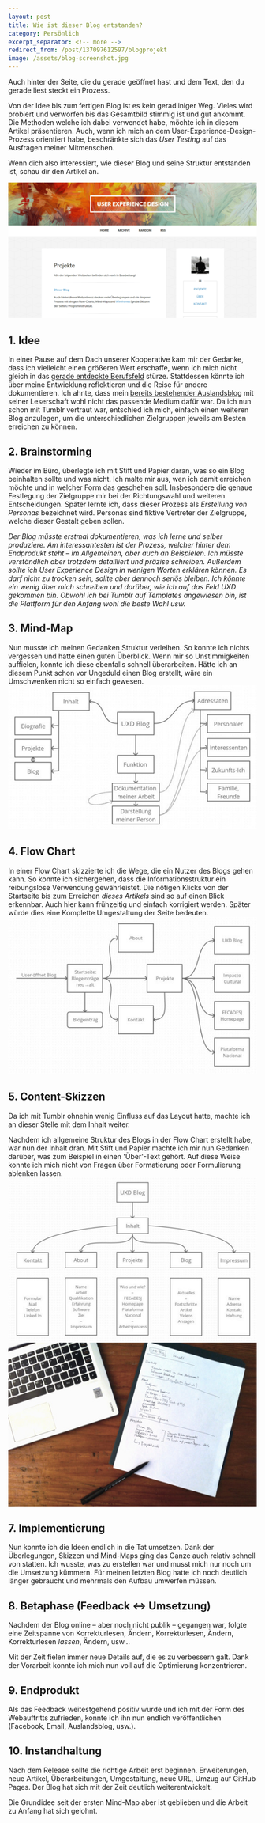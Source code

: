 ```yaml
---
layout: post
title: Wie ist dieser Blog entstanden?
category: Persönlich
excerpt_separator: <!-- more -->
redirect_from: /post/137097612597/blogprojekt
image: /assets/blog-screenshot.jpg
---
```


Auch hinter der Seite, die du gerade geöffnet hast und dem Text, den du gerade liest steckt ein Prozess.

Von der Idee bis zum fertigen Blog ist es kein geradliniger Weg. Vieles wird probiert und verworfen bis das Gesamtbild stimmig ist und gut ankommt. Die Methoden welche ich dabei verwendet habe, möchte ich in diesem Artikel präsentieren. Auch, wenn ich mich an dem User-Experience-Design-Prozess orientiert habe, beschränkte sich das _User Testing_ auf das Ausfragen meiner Mitmenschen.

Wenn dich also interessiert, wie dieser Blog und seine Struktur entstanden ist, schau dir den Artikel an.

![Screenshot vom alten Layout](/assets/blog-screenshot.png)

<!-- more -->

## 1. Idee

In einer Pause auf dem Dach unserer Kooperative kam mir der Gedanke, dass ich vielleicht einen größeren Wert erschaffe, wenn ich mich nicht gleich in das [gerade entdeckte Berufsfeld](http://www.usabilityreport.de/anfang) stürze. Stattdessen könnte ich über meine Entwicklung reflektieren und die Reise für andere dokumentieren. Ich ahnte, dass mein [bereits bestehender Auslandsblog](http://impacto-cultural.tumblr.com/) mit seiner Leserschaft wohl nicht das passende Medium dafür war. Da ich nun schon mit Tumblr vertraut war, entschied ich mich, einfach einen weiteren Blog anzulegen, um die unterschiedlichen Zielgruppen jeweils am Besten erreichen zu können.

## 2. Brainstorming

Wieder im Büro, überlegte ich mit Stift und Papier daran, was so ein Blog beinhalten sollte und was nicht. Ich malte mir aus, wen ich damit erreichen möchte und in welcher Form das geschehen soll. Insbesondere die genaue Festlegung der Zielgruppe mir bei der Richtungswahl und weiteren Entscheidungen. Später lernte ich, dass dieser Prozess als _Erstellung von Personas_ bezeichnet wird. Personas sind fiktive Vertreter der Zielgruppe, welche dieser Gestalt geben sollen.

_Der Blog müsste erstmal dokumentieren, was ich lerne und selber produziere. Am interessantesten ist der Prozess, welcher hinter dem Endprodukt steht – im Allgemeinen, aber auch an Beispielen. Ich müsste verständlich aber trotzdem detailliert und präzise schreiben. Außerdem sollte ich User Experience Design in wenigen Worten erklären können. Es darf nicht zu trocken sein, sollte aber dennoch seriös bleiben. Ich könnte ein wenig über mich schreiben und darüber, wie ich auf das Feld UXD gekommen bin. Obwohl ich bei Tumblr auf Templates angewiesen bin, ist die Plattform für den Anfang wohl die beste Wahl usw._

## 3. Mind-Map

Nun musste ich meinen Gedanken Struktur verleihen. So konnte ich nichts vergessen und hatte einen guten Überblick. Wenn mir so Unstimmigkeiten auffielen, konnte ich diese ebenfalls schnell überarbeiten. Hätte ich an diesem Punkt schon vor Ungeduld einen Blog erstellt, wäre ein Umschwenken nicht so einfach gewesen.![Mind Map](/assets/blog-mind-map.jpg)

## 4. Flow Chart

In einer Flow Chart skizzierte ich die Wege, die ein Nutzer des Blogs gehen kann. So konnte ich sichergehen, dass die Informationsstruktur ein reibungslose Verwendung gewährleistet. Die nötigen Klicks von der Startseite bis zum Erreichen _dieses Artikels_ sind so auf einen Blick erkennbar. Auch hier kann frühzeitig und einfach korrigiert werden. Später würde dies eine Komplette Umgestaltung der Seite bedeuten. ![Flow Chart](/assets/blog-flow-chart.jpg)

## 5. Content-Skizzen

Da ich mit Tumblr ohnehin wenig Einfluss auf das Layout hatte, machte ich an dieser Stelle mit dem Inhalt weiter.

Nachdem ich allgemeine Struktur des Blogs in der Flow Chart erstellt habe, war nun der Inhalt dran. Mit Stift und Papier machte ich mir nun Gedanken darüber, was zum Beispiel in einen 'Über'-Text gehört. Auf diese Weise konnte ich mich nicht von Fragen über Formatierung oder Formulierung ablenken lassen. ![Blog Content](/assets/blog-pages.jpg)![Schreibtisch bei FECADESJ](/assets/workspace.jpg)

## 7. Implementierung

Nun konnte ich die Ideen endlich in die Tat umsetzen. Dank der Überlegungen, Skizzen und Mind-Maps ging das Ganze auch relativ schnell von statten. Ich wusste, was zu erstellen war und musst mich nur noch um die Umsetzung kümmern. Für meinen letzten Blog hatte ich noch deutlich länger gebraucht und mehrmals den Aufbau umwerfen müssen.

## 8. Betaphase (Feedback ↔ Umsetzung)

Nachdem der Blog online – aber noch nicht publik – gegangen war, folgte eine Zeitspanne von Korrekturlesen, Ändern, Korrekturlesen, Ändern, Korrekturlesen _lassen_, Ändern, usw...

Mit der Zeit fielen immer neue Details auf, die es zu verbessern galt. Dank der Vorarbeit konnte ich mich nun voll auf die Optimierung konzentrieren.

## 9. Endprodukt

Als das Feedback weitestgehend positiv wurde und ich mit der Form des Webauftritts zufrieden, konnte ich ihn nun endlich veröffentlichen (Facebook, Email, Auslandsblog, usw.).

## 10. Instandhaltung

Nach dem Release sollte die richtige Arbeit erst beginnen. Erweiterungen, neue Artikel, Überarbeitungen, Umgestaltung, neue URL, Umzug auf GitHub Pages. Der Blog hat sich mit der Zeit deutlich weiterentwickelt.

Die Grundidee seit der ersten Mind-Map aber ist geblieben und die Arbeit zu Anfang hat sich gelohnt.
